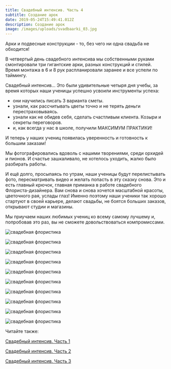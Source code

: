 ```yaml
---
title: Свадебный интенсив. Часть 4
subtitle: Создание арок
date: 2019-05-24T15:49:41.012Z
description: Создание арок
image: /images/uploads/svadbaarki_03.jpg
---
```

Арки и подвесные конструкции - то, без чего ни одна свадьба не обходится! 

В четвертый день свадебного интенсива мы собственными руками смонтировали три гигантские арки, разных конструкций и стилей. Время монтажа в 6 и 8 рук распланировали заранее и все успели по таймингу.

Свадебный интенсив...  Это были удивительные четыря дня учебы, за время которых наши ученицы успешно усвоили инструменты успеха:

* они научились писать 3 варианта сметы.
* узнали, как рассчитывать цветы точно и не терять деньги перестраховываясь.
* узнали как не обидев себя, сделать счастливым клиента. Козыри и секреты переговоров.
* и, как всегда у нас в школе, получили МАКСИМУМ ПРАКТИКИ!

И теперь у наших учениц появилась уверенность и готовность к большим заказам!

Мы фотографировались вдоволь с нашими творениями, среди орхидей и пионов. И счастье зашкаливало, не хотелось уходить, жалко было разбирать работы.

И ещё долго, просыпаясь по утрам, наши ученицы будут перелистывать фото, пересматривать видео и желать попасть в эту сказку снова. Это и есть главный крючок, главная приманка в работе свадебного Флориста-дизайнера. Вам снова и снова хочется масштабной красоты, цветочного рая, услады глаз! Именно поэтому наши ученики так хорошо стартуют в своей карьере, делают свадьбы, не боятся больших заказов, открывают студии и магазины.

Мы приучаем наших любимых учениц ко всему самому лучшему и, попробовав это раз, вы не сможете довольствоваться компромиссами.

![свадебная флористика](/images/uploads/svadbaarki_07.jpg "свадебная флористика")

![свадебная флористика](/images/uploads/svadbaarki_04.jpg "свадебная флористика")

![свадебная флористика](/images/uploads/svadbaarki_08.jpg "свадебная флористика")

![свадебная флористика](/images/uploads/svadbaarki_01.jpg "свадебная флористика")

![свадебная флористика](/images/uploads/svadbaarki_02.jpg "свадебная флористика")

![свадебная флористика](/images/uploads/svadbaarki_06.jpg "свадебная флористика")

![свадебная флористика](/images/uploads/svadbaarki_05.jpg "свадебная флористика")

![свадебная флористика](/images/uploads/svadbaarki_09.jpg "свадебная флористика")

![свадебная флористика](/images/uploads/svadbaarki_10.jpg "свадебная флористика")

![свадебная флористика](/images/uploads/svadbaarki_11.jpg "свадебная флористика")

Читайте также:

[Свадебный интенсив. Часть 1](https://www.rozaazora.by/blog/%D1%81%D0%B2%D0%B0%D0%B4%D0%B5%D0%B1%D0%BD%D1%8B%D0%B9-%D0%B8%D0%BD%D1%82%D0%B5%D0%BD%D1%81%D0%B8%D0%B2-%D1%87%D0%B0%D1%81%D1%82%D1%8C-1/)

[Свадебный интенсив. Часть 2](https://www.rozaazora.by/blog/%D1%81%D0%B2%D0%B0%D0%B4%D0%B5%D0%B1%D0%BD%D1%8B%D0%B9-%D0%B8%D0%BD%D1%82%D0%B5%D0%BD%D1%81%D0%B8%D0%B2-%D1%87%D0%B0%D1%81%D1%82%D1%8C-2/)

[Свадебный интенсив. Часть 3](https://www.rozaazora.by/blog/%D1%81%D0%B2%D0%B0%D0%B4%D0%B5%D0%B1%D0%BD%D1%8B%D0%B9-%D0%B8%D0%BD%D1%82%D0%B5%D0%BD%D1%81%D0%B8%D0%B2-%D1%87%D0%B0%D1%81%D1%82%D1%8C-3/)
